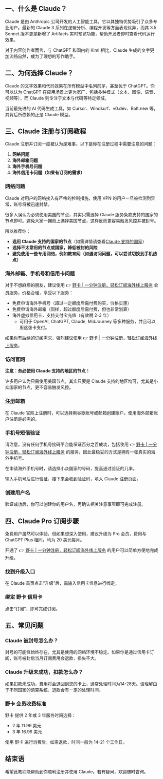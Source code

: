 ## 一、什么是 Claude？

Claude 是由 Anthropic 公司开发的人工智能工具，它以其独特优势吸引了众多专业用户。最新的 Claude 3 系列在逻辑分析、编程开发等方面表现优异，而其 3.5 Sonnet 版本更是新增了 Artifacts 实时预览功能，帮助开发者即时查看代码运行效果。

对于内容创作者而言，与 ChatGPT 和国内的 Kimi 相比，Claude 生成的文字更加流畅自然，成为了理想的写作助手。

## 二、为何选择 Claude？

Claude 的文字效果和代码效果在所有模型中名列前茅，甚至优于 ChatGPT。你可以认为 ChatGPT 在应用场景上更为宽广，包括多种模式（文本、图像、语音、视频等），而 Claude 则专注于文本与代码等特定领域。

当前最先进的 AI 代码生成工具，如 Cursor、Windsurf、v0.dev、Bolt.new 等，其背后所依赖的正是 Claude 模型。

## 三、Claude 注册与订阅教程

Claude 注册并订阅一度被认为是难事，以下是你在注册过程中需要注意的问题：

1. **网络问题**
2. **海外邮箱问题**
3. **海外手机号问题**
4. **海外信用卡问题（如果有订阅的需求）**

### 网络问题

Claude 对用户的网络接入有严格的控制措施，使用 VPN 的用户一旦被检测到异常，账号将被迅速封禁。

很多人误认为必须使用美国的节点，其实只需选择 Claude 服务条款支持的国家的节点即可。避免大家一拥而上选择美国节点，这样反而更容易触发风控并被封号。

所以推荐你：

- **选用 Claude 支持的国家的节点**（如需详情请查看[Claude 支持的国家](https://support.anthropic.com/zh-CN/articles/8461763-%E6%88%91%E5%9C%A8%E5%93%AA%E9%87%8C%E5%8F%AF%E4%BB%A5%E8%AE%BF%E9%97%AEclaude-ai)）
- **选择不太常用的节点或国家，降低被封的风险**
- **避免使用一些专用网络，例如教育网（如遇访问问题，可以尝试切换到手机热点）**

### 海外邮箱、手机号和信用卡问题

对于不想麻烦的朋友，建议使用 👉 [野卡 | 一分钟注册，轻松订阅海外线上服务](https://bit.ly/bewildcard) 会员服务，价格合理，享受以下服务：

- 免费申请海外手机号（超过一定额度后需付费购买，价格实惠）
- 免费申请海外邮箱（同样，超过额度后需付费，但也非常划算）
- 海外虚拟信用卡，支持支付宝充值（有效期 2-3 年）
  - 可用于 OpenAI, ChatGPT, Claude, MidJourney 等多种服务，并且可以用这张卡支付。

如果你有后续的订阅需求，强烈建议使用 👉 [野卡 | 一分钟注册，轻松订阅海外线上服务](https://bit.ly/bewildcard)。

### 访问官网

**注意：务必使用 Claude 支持的地区的节点！**

许多用户认为只需使用美国节点，其实只要是 Claude 支持的地区均可，尤其是小众国家的节点，更不容易触发风控。

### 注册邮箱

在 Claude 官网上注册时，可以选择用谷歌账号或邮箱创建账户。使用海外邮箱账户注册是必需的。

### 手机号短信验证

请注意，没有任何手机号接码平台能保证百分之百成功，包括使用 👉 [野卡 | 一分钟注册，轻松订阅海外线上服务](https://bit.ly/bewildcard)  的服务，因此最稳妥的方式是拥有一张真实的海外手机号。

在申请海外手机号时，请选择小众国家的号码，提高通过验证的几率。

输入手机号后进行验证，接下来会收到验证码，填入 Claude 注册页面。

### 创建用户名

验证成功后，你可以创建你的用户名，再确认相关注意事项即可完成注册。

## 四、Claude Pro 订阅步骤

免费用户虽然可以体验，但如果想深入使用，建议升级为 Pro 会员，费用与 ChatGPT Plus 相同，均为 20 美元每月。

开通了 👉 [野卡 | 一分钟注册，轻松订阅海外线上服务](https://bit.ly/bewildcard)  的用户可以简单方便地完成升级。

### 找到升级入口

在 Claude 首页点击“升级”后，需输入信用卡信息进行绑定。

### 绑定 野卡 信用卡

点击“订阅”，即可完成订阅。

## 五、常见问题

### Claude 被封号怎么办？

封号的可能性始终存在，尤其是使用的网络环境不稳定。如果你是通过信用卡订阅，账号被封后当月订阅费用会退款，损失不大。

### Claude 升级未成功，扣款怎么办？

如果扣款未成功，费用将会退回到您的卡上，通常处理时间为14-28天。请理解由于不同国家的清算系统，退款会有一定的处理时间。

### 野卡 会员收费标准

野卡 提供 2 年或 3 年服务时间选择：

- 2 年 11.99 美元
- 3 年 16.99 美元

使用 野卡 进行消费后，如需退款，时间一般为 14-21 个工作日。

## 结束语

希望此教程能帮助到你顺利注册并使用 Claude。若有疑问，欢迎随时咨询。